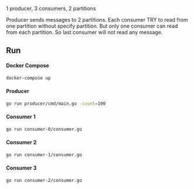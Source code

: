 1 producer, 3 consumers, 2 partitions

Producer sends messages to 2 partitions. Each consumer TRY to read from one partition without specify partition. But only one consumer can read from each partition. So last consumer will not read any message.

## Run

#### Docker Compose

```bash
docker-compose up
```

#### Producer

```bash
go run producer/cmd/main.go -count=100
```

#### Consumer 1

```bash
go run consumer-0/consumer.go
```

#### Consumer 2

```bash
go run consumer-1/consumer.go
```

#### Consumer 3

```bash
go run consumer-2/consumer.go
```
